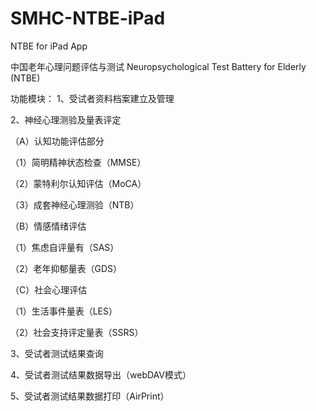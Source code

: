 SMHC-NTBE-iPad
==============

NTBE for iPad App

中国老年心理问题评估与测试 Neuropsychological Test Battery for Elderly (NTBE)


功能模块：
1、受试者资料档案建立及管理

2、神经心理测验及量表评定

（A）认知功能评估部分

（1）简明精神状态检查（MMSE）

（2）蒙特利尔认知评估（MoCA）

（3）成套神经心理测验（NTB）

（B）情感情绪评估

（1）焦虑自评量有（SAS）

（2）老年抑郁量表（GDS）


（C）社会心理评估

（1）生活事件量表（LES）

（2）社会支持评定量表（SSRS）


3、受试者测试结果查询

4、受试者测试结果数据导出（webDAV模式）

5、受试者测试结果数据打印（AirPrint）






